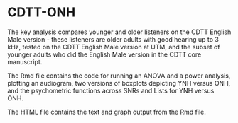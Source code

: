 # CDTT-ONH

The key analysis compares younger and older listeners on the CDTT English Male version - these listeners are older adults with good hearing up to 3 kHz, tested on the CDTT English Male version at UTM, and the subset of younger adults who did the English Male version in the CDTT core manuscript. 

The Rmd file contains the code for running an ANOVA and a power analysis, plotting an audiogram, two versions of boxplots depicting YNH versus ONH, and the psychometric functions across SNRs and Lists for YNH versus ONH.

The HTML file contains the text and graph output from the Rmd file.
